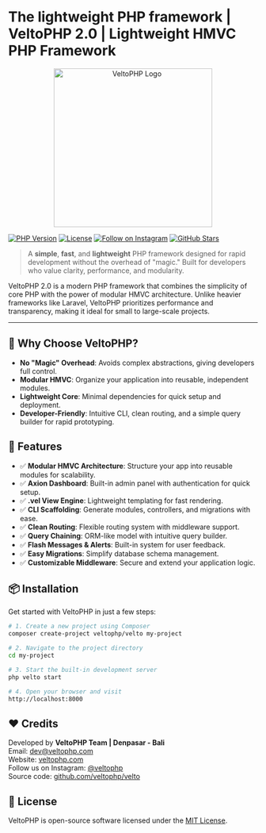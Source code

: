 # The lightweight PHP framework | VeltoPHP 2.0 | Lightweight HMVC PHP Framework

<p align="center">
  <img src="https://res.cloudinary.com/drbowe2hn/image/upload/v1750857194/VeltoPHP2_la6xfv.png" alt="VeltoPHP Logo" width="320" />
</p>

[![PHP Version](https://img.shields.io/badge/PHP-8.3%2B-blue)](https://php.net)
[![License](https://img.shields.io/badge/License-MIT-green)](https://opensource.org/licenses/MIT)
[![Follow on Instagram](https://img.shields.io/badge/Instagram-%40veltophp-E4405F)](https://instagram.com/veltophp)
[![GitHub Stars](https://img.shields.io/github/stars/veltophp/velto)](https://github.com/veltophp/velto)

> A **simple**, **fast**, and **lightweight** PHP framework designed for rapid development without the overhead of "magic." Built for developers who value clarity, performance, and modularity.

VeltoPHP 2.0 is a modern PHP framework that combines the simplicity of core PHP with the power of modular HMVC architecture. Unlike heavier frameworks like Laravel, VeltoPHP prioritizes performance and transparency, making it ideal for small to large-scale projects.

---

## 🚀 Why Choose VeltoPHP?

- **No "Magic" Overhead**: Avoids complex abstractions, giving developers full control.
- **Modular HMVC**: Organize your application into reusable, independent modules.
- **Lightweight Core**: Minimal dependencies for quick setup and deployment.
- **Developer-Friendly**: Intuitive CLI, clean routing, and a simple query builder for rapid prototyping.

## 🌟 Features

- ✅ **Modular HMVC Architecture**: Structure your app into reusable modules for scalability.
- ✅ **Axion Dashboard**: Built-in admin panel with authentication for quick setup.
- ✅ **.vel View Engine**: Lightweight templating for fast rendering.
- ✅ **CLI Scaffolding**: Generate modules, controllers, and migrations with ease.
- ✅ **Clean Routing**: Flexible routing system with middleware support.
- ✅ **Query Chaining**: ORM-like model with intuitive query builder.
- ✅ **Flash Messages & Alerts**: Built-in system for user feedback.
- ✅ **Easy Migrations**: Simplify database schema management.
- ✅ **Customizable Middleware**: Secure and extend your application logic.

## 📦 Installation

Get started with VeltoPHP in just a few steps:

```bash
# 1. Create a new project using Composer
composer create-project veltophp/velto my-project

# 2. Navigate to the project directory
cd my-project

# 3. Start the built-in development server
php velto start

# 4. Open your browser and visit
http://localhost:8000
```


## ❤️ Credits

Developed by **VeltoPHP Team | Denpasar - Bali**  
Email: [dev@veltophp.com](mailto:dev@veltophp.com)  
Website: [veltophp.com](https://veltophp.com)  
Follow us on Instagram: [@veltophp](https://instagram.com/veltophp)  
Source code: [github.com/veltophp/velto](https://github.com/veltophp/velto)

## 📜 License

VeltoPHP is open-source software licensed under the [MIT License](https://opensource.org/licenses/MIT).
